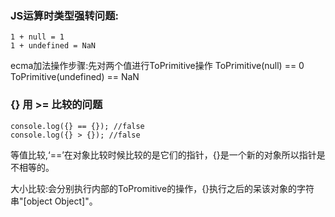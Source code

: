 ### JS运算时类型强转问题:
```
1 + null = 1
1 + undefined = NaN
```

ecma加法操作步骤:先对两个值进行ToPrimitive操作
ToPrimitive(null) == 0
ToPrimitive(undefined) == NaN

### {} 用 >= 比较的问题
```
console.log({} == {}); //false
console.log({} > {}); //false
```
等值比较,‘==’在对象比较时候比较的是它们的指针，{}是一个新的对象所以指针是不相等的。

大小比较:会分别执行内部的ToPromitive的操作，{}执行之后的呆该对象的字符串"[object Object]"。
